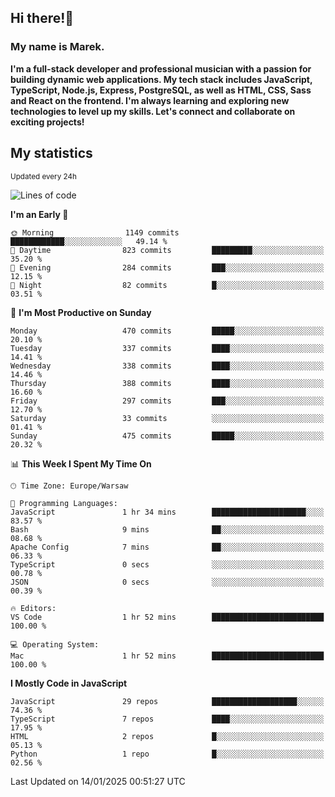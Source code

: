 ## Hi there!👋 ##
### My name is Marek. ###

**I'm a full-stack developer and professional musician with a passion for building dynamic web applications. My tech stack includes JavaScript, TypeScript, Node.js, Express, PostgreSQL, as well as HTML, CSS, Sass and React on the frontend. I'm always learning and exploring new technologies to level up my skills. Let's connect and collaborate on exciting projects!**

## My statistics ##
<sub>Updated every 24h</sub>
<!--START_SECTION:waka-->
![Lines of code](https://img.shields.io/badge/From%20Hello%20World%20I%27ve%20Written-86.5%20thousand%20lines%20of%20code-blue)

**I'm an Early 🐤** 

```text
🌞 Morning                1149 commits        ████████████░░░░░░░░░░░░░   49.14 % 
🌆 Daytime                823 commits         █████████░░░░░░░░░░░░░░░░   35.20 % 
🌃 Evening                284 commits         ███░░░░░░░░░░░░░░░░░░░░░░   12.15 % 
🌙 Night                  82 commits          █░░░░░░░░░░░░░░░░░░░░░░░░   03.51 % 
```
📅 **I'm Most Productive on Sunday** 

```text
Monday                   470 commits         █████░░░░░░░░░░░░░░░░░░░░   20.10 % 
Tuesday                  337 commits         ████░░░░░░░░░░░░░░░░░░░░░   14.41 % 
Wednesday                338 commits         ████░░░░░░░░░░░░░░░░░░░░░   14.46 % 
Thursday                 388 commits         ████░░░░░░░░░░░░░░░░░░░░░   16.60 % 
Friday                   297 commits         ███░░░░░░░░░░░░░░░░░░░░░░   12.70 % 
Saturday                 33 commits          ░░░░░░░░░░░░░░░░░░░░░░░░░   01.41 % 
Sunday                   475 commits         █████░░░░░░░░░░░░░░░░░░░░   20.32 % 
```


📊 **This Week I Spent My Time On** 

```text
🕑︎ Time Zone: Europe/Warsaw

💬 Programming Languages: 
JavaScript               1 hr 34 mins        █████████████████████░░░░   83.57 % 
Bash                     9 mins              ██░░░░░░░░░░░░░░░░░░░░░░░   08.68 % 
Apache Config            7 mins              ██░░░░░░░░░░░░░░░░░░░░░░░   06.33 % 
TypeScript               0 secs              ░░░░░░░░░░░░░░░░░░░░░░░░░   00.78 % 
JSON                     0 secs              ░░░░░░░░░░░░░░░░░░░░░░░░░   00.39 % 

🔥 Editors: 
VS Code                  1 hr 52 mins        █████████████████████████   100.00 % 

💻 Operating System: 
Mac                      1 hr 52 mins        █████████████████████████   100.00 % 
```

**I Mostly Code in JavaScript** 

```text
JavaScript               29 repos            ███████████████████░░░░░░   74.36 % 
TypeScript               7 repos             ████░░░░░░░░░░░░░░░░░░░░░   17.95 % 
HTML                     2 repos             █░░░░░░░░░░░░░░░░░░░░░░░░   05.13 % 
Python                   1 repo              █░░░░░░░░░░░░░░░░░░░░░░░░   02.56 % 
```




 Last Updated on 14/01/2025 00:51:27 UTC
<!--END_SECTION:waka-->

<!--
**MarekSax/MarekSax** is a ✨ _special_ ✨ repository because its `README.md` (this file) appears on your GitHub profile.

Here are some ideas to get you started:

- 🔭 I’m currently working on ...
- 🌱 I’m currently learning ...
- 👯 I’m looking to collaborate on ...
- 🤔 I’m looking for help with ...
- 💬 Ask me about ...
- 📫 How to reach me: ...
- 😄 Pronouns: ...
- ⚡ Fun fact: ...
-->
